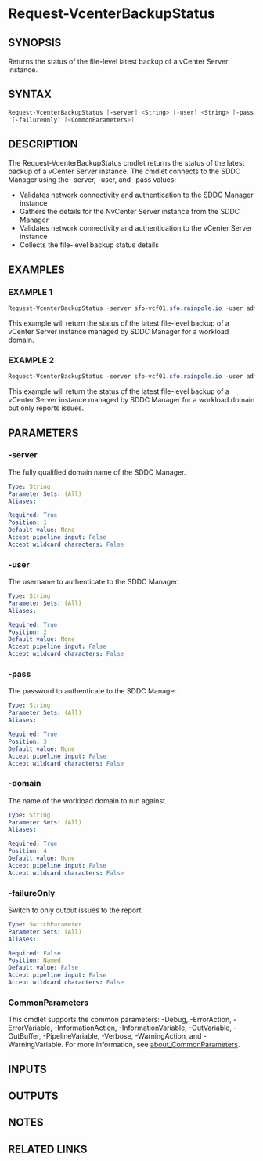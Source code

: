 # Request-VcenterBackupStatus

## SYNOPSIS

Returns the status of the file-level latest backup of a vCenter Server instance.

## SYNTAX

```powershell
Request-VcenterBackupStatus [-server] <String> [-user] <String> [-pass] <String> [-domain] <String>
 [-failureOnly] [<CommonParameters>]
```

## DESCRIPTION

The Request-VcenterBackupStatus cmdlet returns the status of the latest backup of a vCenter Server instance.
The cmdlet connects to the SDDC Manager using the -server, -user, and -pass values:

- Validates network connectivity and authentication to the SDDC Manager instance
- Gathers the details for the NvCenter Server instance from the SDDC Manager
- Validates network connectivity and authentication to the vCenter Server instance
- Collects the file-level backup status details

## EXAMPLES

### EXAMPLE 1

```powershell
Request-VcenterBackupStatus -server sfo-vcf01.sfo.rainpole.io -user admin@local -pass VMw@re1!VMw@re1! -domain sfo-w01
```

This example will return the status of the latest file-level backup of a vCenter Server instance managed by SDDC Manager for a workload domain.

### EXAMPLE 2

```powershell
Request-VcenterBackupStatus -server sfo-vcf01.sfo.rainpole.io -user admin@local -pass VMw@re1!VMw@re1! -domain sfo-w01 -failureOnly
```

This example will return the status of the latest file-level backup of a vCenter Server instance managed by SDDC Manager for a workload domain but only reports issues.

## PARAMETERS

### -server

The fully qualified domain name of the SDDC Manager.

```yaml
Type: String
Parameter Sets: (All)
Aliases:

Required: True
Position: 1
Default value: None
Accept pipeline input: False
Accept wildcard characters: False
```

### -user

The username to authenticate to the SDDC Manager.

```yaml
Type: String
Parameter Sets: (All)
Aliases:

Required: True
Position: 2
Default value: None
Accept pipeline input: False
Accept wildcard characters: False
```

### -pass

The password to authenticate to the SDDC Manager.

```yaml
Type: String
Parameter Sets: (All)
Aliases:

Required: True
Position: 3
Default value: None
Accept pipeline input: False
Accept wildcard characters: False
```

### -domain

The name of the workload domain to run against.

```yaml
Type: String
Parameter Sets: (All)
Aliases:

Required: True
Position: 4
Default value: None
Accept pipeline input: False
Accept wildcard characters: False
```

### -failureOnly

Switch to only output issues to the report.

```yaml
Type: SwitchParameter
Parameter Sets: (All)
Aliases:

Required: False
Position: Named
Default value: False
Accept pipeline input: False
Accept wildcard characters: False
```

### CommonParameters

This cmdlet supports the common parameters: -Debug, -ErrorAction, -ErrorVariable, -InformationAction, -InformationVariable, -OutVariable, -OutBuffer, -PipelineVariable, -Verbose, -WarningAction, and -WarningVariable. For more information, see [about_CommonParameters](http://go.microsoft.com/fwlink/?LinkID=113216).

## INPUTS

## OUTPUTS

## NOTES

## RELATED LINKS
